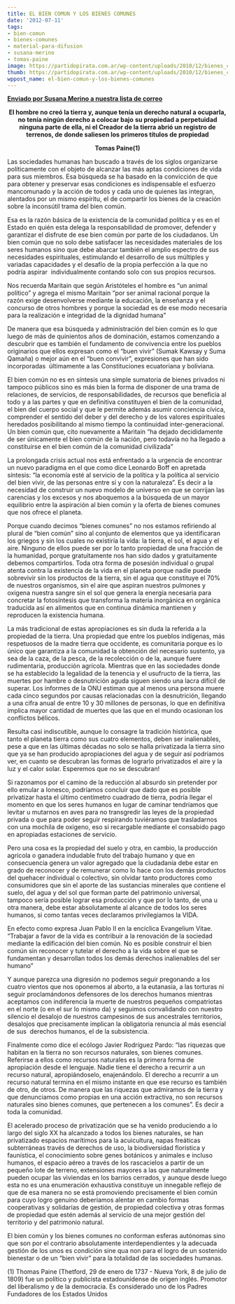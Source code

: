 ```yaml
---
title: EL BIEN COMUN Y LOS BIENES COMUNES
date: '2012-07-11'
tags:
- bien-comun
- bienes-comunes
- material-para-difusion
- susana-merino
- tomas-paine
image: https://partidopirata.com.ar/wp-content/uploads/2010/12/bienes_comunes.jpg
thumb: https://partidopirata.com.ar/wp-content/uploads/2010/12/bienes_comunes-150x150.jpg
wppost_name: el-bien-comun-y-los-bienes-comunes
---
```


<strong><a href="http://lists.partidopirata.com.ar/pipermail/general-partidopirata.com.ar/2012-July/018489.html" target="_blank">Enviado por Susana Merino a nuestra lista de correo </a></strong>
<p style="text-align: center;"><strong>El hombre no creó la tierra y, aunque tenía un derecho natural a ocuparla, no tenía ningún derecho a colocar bajo</strong>
<strong> su propiedad a perpetuidad ninguna parte de ella, ni el Creador de la tierra abrió un registro de terrenos, de</strong>
<strong> donde saliesen los primeros títulos de propiedad</strong></p>
<p style="text-align: center;"><strong>Tomas Paine(1)</strong></p>
Las sociedades humanas han buscado a través de los siglos organizarse políticamente con el objeto de alcanzar las más aptas condiciones de vida para sus miembros. Esa búsqueda se ha basado en la convicción de que para obtener y preservar esas condiciones es indispensable el esfuerzo mancomunado y la acción de todos y cada uno de quienes las integran, alentados por un mismo espíritu, el de compartir los bienes de la creación sobre la inconsútil trama del bien común.

Esa es la razón básica de la existencia de la comunidad política y es en el Estado en quién esta delega la responsabilidad de promover, defender y garantizar el disfrute de ese bien común por parte de los ciudadanos. Un bien común que no solo debe satisfacer las necesidades materiales de los seres humanos sino que debe abarcar también el amplio espectro de sus necesidades espirituales, estimulando el desarrollo de sus múltiples y variadas capacidades y el desafío de la propia perfección a la que no podría aspirar  individualmente contando solo con sus propios recursos.

Nos recuerda Maritain que según Aristóteles el hombre es “un animal político” y agrega el mismo Maritain “por ser animal racional porque la razón exige desenvolverse mediante la educación, la enseñanza y el concurso de otros hombres y porque la sociedad es de ese modo necesaria para la realización e integridad de la dignidad humana”

De manera que esa búsqueda y administración del bien común es lo que luego de más de quinientos años de dominación, estamos comenzando a descubrir que es también el fundamento de convivencia entre los pueblos originarios que ellos expresan como el “buen vivir” (Sumak Kawsay y Suma Qamaña) o mejor aún en el “buen convivir”, expresiones que han sido incorporadas  últimamente a las Constituciones ecuatoriana y boliviana.

El bien común no es en síntesis una simple sumatoria de bienes privados ni tampoco públicos sino es más bien la forma de disponer de una trama de relaciones, de servicios, de responsabilidades, de recursos que beneficia al todo y a las partes y que en definitiva constituyen el bien de la comunidad, el bien del cuerpo social y que le permite además asumir conciencia cívica, comprender el sentido del deber y del derecho y de los valores espirituales heredados posibilitando al mismo tiempo la continuidad inter-generacional. Un bien común que, cito nuevamente a Maritain “ha dejado decididamente de ser únicamente el bien común de la nación, pero todavía no ha llegado a constituirse en el bien común de la comunidad civilizada”

La prolongada crisis actual nos está enfrentado a la urgencia de encontrar un nuevo paradigma en el que como dice Leonardo Boff en apretada síntesis: “la economía esté al servicio de la política y la política al servicio del bien vivir, de las personas entre sí y con la naturaleza”. Es decir a la necesidad de construir un nuevo modelo de universo en que se corrijan las carencias y los excesos y nos aboquemos a la búsqueda de un mayor equilibrio entre la aspiración al bien común y la oferta de bienes comunes que nos ofrece el planeta.

Porque cuando decimos “bienes comunes” no nos estamos refiriendo al plural de “bien común” sino al conjunto de elementos que ya identificaran los griegos y sin los cuales no existiría la vida: la tierra, el sol, el agua y el aire. Ninguno de ellos puede ser por lo tanto propiedad de una fracción de la humanidad, porque gratuitamente nos han sido dados y gratuitamente debemos compartirlos. Toda otra forma de posesión individual o grupal atenta contra la existencia de la vida en el planeta porque nadie puede sobrevivir sin los productos de la tierra, sin el agua que constituye el 70% de nuestros organismos, sin el aire que aspiran nuestros pulmones y oxigena nuestra sangre sin el sol que genera la energía necesaria para concretar la fotosíntesis que transforma la materia inorgánica en orgánica traducida así en alimentos que en continua dinámica mantienen y reproducen la existencia humana.

La más tradicional de estas apropiaciones es sin duda la referida a la propiedad de la tierra. Una propiedad que entre los pueblos indígenas, más respetuosos de la madre tierra que occidente, es comunitaria porque es lo único que garantiza a la comunidad la obtención del necesario sustento, ya sea de la caza, de la pesca, de la recolección o de la, aunque fuere rudimentaria, producción agrícola. Mientras que en las sociedades donde se ha establecido la legalidad de la tenencia y el usufructo de la tierra, las muertes por hambre o desnutrición aguda siguen siendo una lacra difícil de superar. Los informes de la ONU estiman que al menos una persona muere cada cinco segundos por causas relacionadas con la desnutrición, llegando a una cifra anual de entre 10 y 30 millones de
personas, lo que en definitiva implica mayor cantidad de muertes que las que en el mundo ocasionan los conflictos bélicos.

Resulta casi indiscutible, aunque lo consagre la tradición histórica, que tanto el planeta tierra como sus cuatro elementos, deben ser inalienables, pese a que en las últimas décadas no solo se halla privatizada la tierra sino que ya se han producido apropiaciones del agua y de seguir así podríamos ver, en cuanto se descubran las formas de lograrlo privatizados el aire y la luz y el calor solar. Esperemos que no se descubran!

Si razonamos por el camino de la reducción al absurdo sin pretender por ello emular a Ionesco, podríamos concluir que dado que es posible privatizar hasta el último centímetro cuadrado de tierra, podría llegar el momento en que los seres humanos en lugar de caminar tendríamos que levitar u mutarnos en aves para no transgredir las leyes de la propiedad privada o que para poder seguir respirando tuviéramos que trasladarnos con una mochila de oxigeno, eso si recargable mediante el consabido pago en apropiadas estaciones de servicio.

Pero una cosa es la propiedad del suelo y otra, en cambio, la producción agrícola o ganadera indudable fruto del trabajo humano y que en consecuencia genera un valor agregado que la ciudadanía debe estar en grado de reconocer y de remunerar como lo hace con los demás productos del quehacer individual o colectivo, sin olvidar tanto productores como consumidores que sin el aporte de las sustancias minerales que contiene el suelo, del agua y del sol que forman parte del patrimonio universal, tampoco sería posible lograr esa producción y que por lo tanto, de una u otra manera, debe estar absolutamente al alcance de todos los seres humanos, si como tantas veces declaramos privilegiamos la VIDA.

En efecto como expresa Juan Pablo II en la encíclica Evangelium Vitae. “Trabajar a favor de la vida es contribuir a la renovación de la sociedad mediante la edificación del bien común. No es posible construir el bien común sin reconocer y tutelar el derecho a la vida sobre el que se fundamentan y desarrollan todos los demás derechos inalienables del ser humano”

Y aunque parezca una digresión no podemos seguir pregonando a los cuatro vientos que nos oponemos al aborto, a la eutanasia, a las torturas ni seguir proclamándonos defensores de los derechos humanos mientras aceptamos con indiferencia la muerte de nuestros pequeños compatriotas en el norte (o en el sur lo mismo da) y seguimos convalidando con nuestro silencio el desalojo de nuestros campesinos de sus ancestrales territorios, desalojos que precisamente implican la obligatoria renuncia al más esencial de sus  derechos humanos, el de la subsistencia.

Finalmente como dice el ecólogo Javier Rodríguez Pardo: “las riquezas que habitan en la tierra no son recursos naturales, son bienes comunes. Referirse a ellos como recursos naturales es la primera forma de apropiación desde el lenguaje. Nadie tiene el derecho a recurrir a un recurso natural, apropiándoselo, enajenándolo. El derecho a recurrir a un recurso natural termina en el mismo instante en que ese recurso es también de otro, de otros. De manera que las riquezas que admiramos de la tierra y que denunciamos como propias en una acción extractiva, no son recursos naturales sino bienes comunes, que pertenecen a los comunes”. Es decir a toda la
comunidad.

El acelerado proceso de privatización que se ha venido produciendo a lo largo del siglo XX ha alcanzado a todos los bienes naturales, se han privatizado espacios marítimos para la acuicultura, napas freáticas subterráneas través de derechos de uso, la biodiversidad florística y faunística, el conocimiento sobre genes botánicos y animales e incluso humanos, el espacio aéreo a través de los rascacielos a partir de un pequeño lote de terreno, extensiones mayores a las que naturalmente pueden ocupar las viviendas en los barrios cerrados, y aunque desde luego esta no es una enumeración exhaustiva constituye un innegable reflejo de que de esa manera no se está promoviendo precisamente el bien común para cuyo logro genuino deberíamos alentar en cambio formas cooperativas y solidarias de gestión, de propiedad colectiva y otras formas de propiedad que estén además al servicio de una mejor gestión del territorio y del patrimonio natural.

El bien común y los bienes comunes no conforman esferas autónomas sino que son por el contrario absolutamente interdependientes y la adecuada gestión de los unos es condición sine qua non para el logro de un sostenido bienestar o de un “bien vivir” para la totalidad de las sociedades humanas.

(1) Thomas Paine (Thetford, 29 de enero de 1737 - Nueva York, 8 de julio de 1809) fue un político y publicista estadounidense de origen inglés. Promotor del liberalismo y de la democracia. Es considerado uno de los Padres Fundadores de los Estados Unidos
